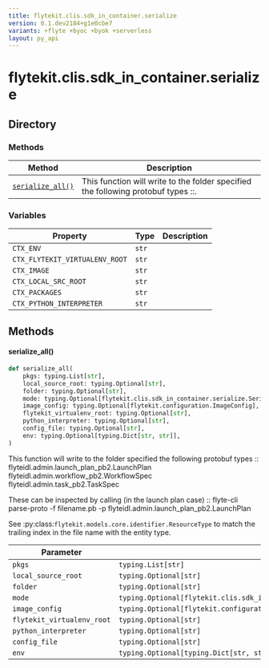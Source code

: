 ```yaml
---
title: flytekit.clis.sdk_in_container.serialize
version: 0.1.dev2184+g1e0cbe7
variants: +flyte +byoc +byok +serverless
layout: py_api
---
```


# flytekit.clis.sdk_in_container.serialize

## Directory

### Methods

| Method | Description |
|-|-|
| [`serialize_all()`](#serialize_all) | This function will write to the folder specified the following protobuf types ::. |


### Variables

| Property | Type | Description |
|-|-|-|
| `CTX_ENV` | `str` |  |
| `CTX_FLYTEKIT_VIRTUALENV_ROOT` | `str` |  |
| `CTX_IMAGE` | `str` |  |
| `CTX_LOCAL_SRC_ROOT` | `str` |  |
| `CTX_PACKAGES` | `str` |  |
| `CTX_PYTHON_INTERPRETER` | `str` |  |

## Methods

#### serialize_all()

```python
def serialize_all(
    pkgs: typing.List[str],
    local_source_root: typing.Optional[str],
    folder: typing.Optional[str],
    mode: typing.Optional[flytekit.clis.sdk_in_container.serialize.SerializationMode],
    image_config: typing.Optional[flytekit.configuration.ImageConfig],
    flytekit_virtualenv_root: typing.Optional[str],
    python_interpreter: typing.Optional[str],
    config_file: typing.Optional[str],
    env: typing.Optional[typing.Dict[str, str]],
)
```
This function will write to the folder specified the following protobuf types ::
    flyteidl.admin.launch_plan_pb2.LaunchPlan
    flyteidl.admin.workflow_pb2.WorkflowSpec
    flyteidl.admin.task_pb2.TaskSpec

These can be inspected by calling (in the launch plan case) ::
    flyte-cli parse-proto -f filename.pb -p flyteidl.admin.launch_plan_pb2.LaunchPlan

See :py:class:`flytekit.models.core.identifier.ResourceType` to match the trailing index in the file name with the
entity type.


| Parameter | Type |
|-|-|
| `pkgs` | `typing.List[str]` |
| `local_source_root` | `typing.Optional[str]` |
| `folder` | `typing.Optional[str]` |
| `mode` | `typing.Optional[flytekit.clis.sdk_in_container.serialize.SerializationMode]` |
| `image_config` | `typing.Optional[flytekit.configuration.ImageConfig]` |
| `flytekit_virtualenv_root` | `typing.Optional[str]` |
| `python_interpreter` | `typing.Optional[str]` |
| `config_file` | `typing.Optional[str]` |
| `env` | `typing.Optional[typing.Dict[str, str]]` |

